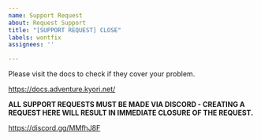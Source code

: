 ```yaml
---
name: Support Request
about: Request Support
title: "[SUPPORT REQUEST] CLOSE"
labels: wontfix
assignees: ''

---
```

Please visit the docs to check if they cover your problem.

 https://docs.adventure.kyori.net/

**ALL SUPPORT REQUESTS MUST BE MADE VIA DISCORD - CREATING A REQUEST HERE WILL RESULT IN IMMEDIATE CLOSURE OF THE REQUEST.**

https://discord.gg/MMfhJ8F
